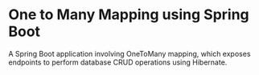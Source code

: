 # One to Many Mapping using Spring Boot
A Spring Boot application involving OneToMany mapping,  which exposes endpoints to perform database CRUD operations using Hibernate.
